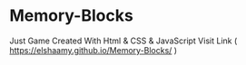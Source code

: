 # Memory-Blocks
Just Game Created With Html & CSS & JavaScript 
Visit Link ( https://elshaamy.github.io/Memory-Blocks/ )
